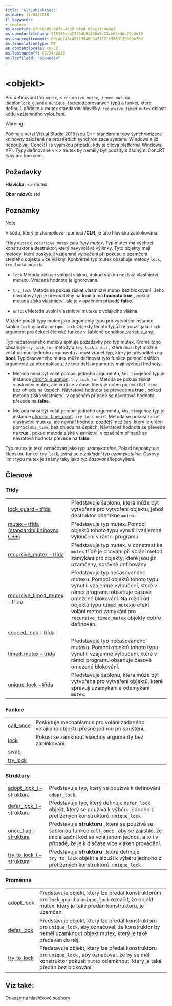 ```yaml
---
title: '&lt;objekt&gt;'
ms.date: 11/04/2016
f1_keywords:
- <mutex>
ms.assetid: efb60c89-687a-4e38-8fe4-694e11c4e8a3
ms.openlocfilehash: 515318cda2155db81406a5c23cb64e46e79c4e19
ms.sourcegitcommit: 0dcab746c49f13946b0a7317fc9769130969e76d
ms.translationtype: MT
ms.contentlocale: cs-CZ
ms.lasthandoff: 07/24/2019
ms.locfileid: "68448414"
---
```

# <a name="ltmutexgt"></a>&lt;objekt&gt;

Pro definování tříd `mutex`, \< `recursive_mutex`, ,`timed_mutex`a ,šablon`lock_guard` a a`unique_lock`podporovaných typů a funkcí, které definují, přidejte > mutex standardní hlavičky. `recursive_timed_mutex` oblasti kódu vzájemného vyloučení.

> [!WARNING]
> Počínaje verzí Visual Studio 2015 jsou C++ standardní typy synchronizace knihovny založené na prostředích synchronizace systému Windows a již nepoužívají ConcRT (s výjimkou případů, kdy je cílová platforma Windows XP). Typy definované v \<> mutex by neměly být použity s žádnými ConcRT typy ani funkcemi.

## <a name="requirements"></a>Požadavky

**Hlavička:** \<> mutex

**Obor názvů:** std

## <a name="remarks"></a>Poznámky

> [!NOTE]
> V kódu, který je zkompilován pomocí **/CLR**, je tato hlavička zablokována.

Třídy `mutex` a `recursive_mutex` jsou *typy mutex*. Typ mutex má výchozí konstruktor a destruktor, který nevyvolává výjimky. Tyto objekty mají metody, které poskytují vzájemné vyloučení při pokusu o uzamčení stejného objektu více vlákny. Konkrétně typ mutex obsahuje metody `lock`, `try_lock`a `unlock`:

- `lock` Metoda blokuje volající vlákno, dokud vlákno nezíská vlastnictví mutexu. Vrácená hodnota je ignorována.

- `try_lock` Metoda se pokusí získat vlastnictví mutex bez blokování. Jeho návratový typ je převoditelný na **bool** a má **hodnotu true** , pokud metoda získá vlastnictví, ale je v opačném případě **false**.

- `unlock` Metoda uvolní vlastnictví mutexu z volajícího vlákna.

Můžete použít typy mutex jako argumenty typu pro vytvoření instance šablon `lock_guard` a. `unique_lock` Objekty těchto typů lze použít jako `Lock` argument pro čekací členské funkce v šabloně [condition_variable_any](../standard-library/condition-variable-any-class.md).

*Typ* nečasovaného mutexu splňuje požadavky pro typ mutex. Kromě toho obsahuje `try_lock_for` metody a `try_lock_until` , které musí být možné volat pomocí jednoho argumentu a musí vracet typ, který je převoditeln na **bool**. Typ časovaného mutex může definovat tyto funkce pomocí dalších argumentů za předpokladu, že tyto další argumenty mají výchozí hodnoty.

- Metoda musí být volat pomocí jednoho argumentu, `Rel_time`jehož typ je instance [chrono::d uration](../standard-library/duration-class.md). `try_lock_for` Metoda se pokusí získat vlastnictví mutex, ale vrátí se v čase, který je určen pomocí `Rel_time`, bez ohledu na úspěch. Návratová hodnota se převede na **true** , pokud metoda získá vlastnictví. v opačném případě se návratová hodnota převede na **false**.

- Metoda musí být volat pomocí jednoho argumentu, `Abs_time`jehož typ je instance [chrono:: time_point](../standard-library/time-point-class.md). `try_lock_until` Metoda se pokusí získat vlastnictví mutexu, ale nevrátí hodnotu pozdější než čas, který je určen pomocí `Abs_time`, bez ohledu na úspěch. Návratová hodnota se převede na **true** , pokud metoda získá vlastnictví. v opačném případě se návratová hodnota převede na **false**.

Typ mutex je také označován jako *typ uzamykatelné*. Pokud neposkytuje členskou funkci `try_lock`, jedná se o *základní typ uzamykatelné*. Časový limit typu mutex je známý taky jako *typ časovaného*povýšení.

## <a name="members"></a>Členové

### <a name="classes"></a>Třídy

|||
|-|-|
|[lock_guard – třída](../standard-library/lock-guard-class.md)|Představuje šablonu, která může být vytvořena pro vytvoření objektu, jehož destruktor odemkne `mutex`.|
|[mutex – třída (standardní knihovna C++)](../standard-library/mutex-class-stl.md)|Představuje typ mutex. Pomocí objektů tohoto typu vynutili vzájemné vyloučení v rámci programu.|
|[recursive_mutex – třída](../standard-library/recursive-mutex-class.md)|Představuje typ mutex. V constrast ke `mutex` třídě je chování při volání metod zamykání pro objekty, které jsou již uzamčeny, správně definovány.|
|[recursive_timed_mutex – třída](../standard-library/recursive-timed-mutex-class.md)|Představuje typ nečasovaného mutexu. Pomocí objektů tohoto typu vynutili vzájemné vyloučení, které v rámci programu obsahuje časově omezené blokování. Na rozdíl od objektů typu `timed_mutex`je efekt volání metod zamykání pro `recursive_timed_mutex` objekty dobře definován.|
|[scoped_lock – třída](../standard-library/scoped-lock-class.md)||
|[timed_mutex – třída](../standard-library/timed-mutex-class.md)|Představuje typ nečasovaného mutexu. Pomocí objektů tohoto typu vynutili vzájemné vyloučení, které v rámci programu obsahuje časově omezené blokování.|
|[unique_lock – třída](../standard-library/unique-lock-class.md)|Představuje šablonu, která může být vytvořena pro vytváření objektů, které spravují uzamykání a odemykání `mutex`.|

### <a name="functions"></a>Funkce

|||
|-|-|
|[call_once](../standard-library/mutex-functions.md#call_once)|Poskytuje mechanismus pro volání zadaného volajícího objektu přesně jednou při spuštění.|
|[lock](../standard-library/mutex-functions.md#lock)|Pokusí se zamknout všechny argumenty bez zablokování.|
|[swap](../standard-library/mutex-functions.md#swap)||
|[try_lock](../standard-library/mutex-functions.md#try_lock)||

### <a name="structs"></a>Struktury

|||
|-|-|
|[adopt_lock_t – struktura](../standard-library/adopt-lock-t-structure.md)|Představuje typ, který se používá k definování `adopt_lock`.|
|[defer_lock_t – struktura](../standard-library/defer-lock-t-structure.md)|Představuje typ, který definuje `defer_lock` objekt, který se používá k výběru jednoho z přetížených konstruktorů. `unique_lock`|
|[once_flag – struktura](../standard-library/once-flag-structure.md)|Představuje **strukturu** , která se používá se šablonou funkce `call_once` , aby se zajistilo, že inicializační kód se volá jenom jednou, a to i v případě, že je k disčase více vláken provádění.|
|[try_to_lock_t – struktura](../standard-library/try-to-lock-t-structure.md)|Představuje **strukturu** , která definuje `try_to_lock` objekt a slouží k výběru jednoho z přetížených konstruktorů. `unique_lock`|

### <a name="variables"></a>Proměnné

|||
|-|-|
|[adopt_lock](../standard-library/mutex-functions.md#adopt_lock)|Představuje objekt, který lze předat konstruktorům pro `lock_guard` a `unique_lock` označit, že objekt mutex, který je také předán konstruktoru, je uzamčen.|
|[defer_lock](../standard-library/mutex-functions.md#defer_lock)|Představuje objekt, který lze předat konstruktoru pro `unique_lock`, aby označoval, že konstruktor by neměl uzamknout objekt mutex, který je také předáván do něj.|
|[try_to_lock](../standard-library/mutex-functions.md#try_to_lock)|Představuje objekt, který lze předat konstruktoru pro `unique_lock` , aby označoval, že by se měl konstruktor pokusit `mutex` odemknout, který je také předán bez blokování.|

## <a name="see-also"></a>Viz také:

[Odkazy na hlavičkové soubory](../standard-library/cpp-standard-library-header-files.md)
